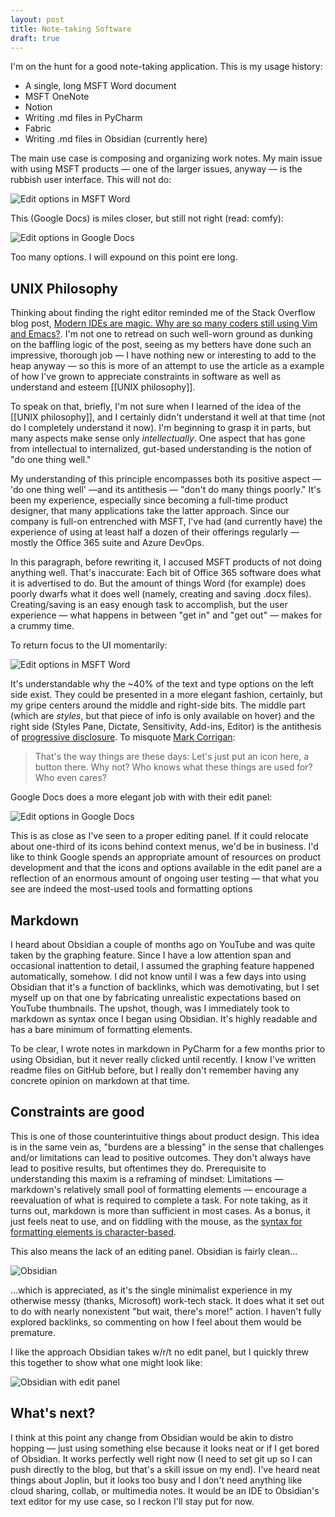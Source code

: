 ```yaml
---  
layout: post
title: Note-taking Software
draft: true
---
```


I'm on the hunt for a good note-taking application. This is my usage history:

- A single, long MSFT Word document
- MSFT OneNote
- Notion
- Writing .md files in PyCharm
- Fabric
- Writing .md files in Obsidian (currently here)

The main use case is composing and organizing work notes. My main issue with using MSFT products — one of the larger issues, anyway — is the rubbish user interface. This will not do:

![Edit options in MSFT Word](https://belmead.github.io/blog/images/msft_word_editing.jpg "Edit options in MSFT Word")

This (Google Docs) is miles closer, but still not right (read: comfy):

![Edit options in Google Docs](https://belmead.github.io/blog/images/google_docs_editing.jpg "Edit options in Google Docs")

Too many options. I will expound on this point ere long.

## UNIX Philosophy

Thinking about finding the right editor reminded me of the Stack Overflow blog post, [Modern IDEs are magic. Why are so many coders still using Vim and Emacs?](https://stackoverflow.blog/2020/11/09/modern-ide-vs-vim-emacs/). I'm not one to retread on such well-worn ground as dunking on the baffling logic of the post, seeing as my betters have done such an impressive, thorough job — I have nothing new or interesting to add to the heap anyway — so this is more of an attempt to use the article as a example of how I've grown to appreciate constraints in software as well as understand and esteem [[UNIX philosophy]].

To speak on that, briefly, I'm not sure when I learned of the idea of the [[UNIX philosophy]], and I certainly didn't understand it well at that time (not do I completely understand it now). I'm beginning to grasp it in parts, but many aspects make sense only *intellectually*. One aspect that has gone from intellectual to internalized, gut-based understanding is the notion of "do one thing well."

My understanding of this principle encompasses both its positive aspect — 'do one thing well' —and its antithesis — "don't do many things poorly." It's been my experience, especially since becoming a full-time product designer, that many applications take the latter approach. Since our company is full-on entrenched with MSFT, I've had (and currently have) the experience of using at least half a dozen of their offerings regularly — mostly the Office 365 suite and Azure DevOps.

In this paragraph, before rewriting it, I accused MSFT products of not doing anything well. That's inaccurate: Each bit of Office 365 software does what it is advertised to do. But the amount of things Word (for example) does poorly dwarfs what it does well (namely, creating and saving .docx files). Creating/saving is an easy enough task to accomplish, but the user experience — what happens in between "get in" and "get out" — makes for a crummy time.

To return focus to the UI momentarily:

![Edit options in MSFT Word](https://belmead.github.io/blog/images/msft_word_editing.jpg "Edit options in MSFT Word")

It's understandable why the ~40% of the text and type options on the left side exist. They could be presented in a more elegant fashion, certainly, but my gripe centers around the middle and right-side bits. The middle part (which are *styles*, but that piece of info is only available on hover) and the right side (Styles Pane, Dictate, Sensitivity, Add-ins, Editor) is the antithesis of [progressive disclosure](https://www.nngroup.com/articles/progressive-disclosure/).  To misquote [Mark Corrigan](https://www.youtube.com/watch?v=Dh15fetq8MM):

> That's the way things are these days: Let's just put an icon here, a button there. Why not? Who knows what these things are used for? Who even cares?

Google Docs does a more elegant job with with their edit panel:

![Edit options in Google Docs](https://belmead.github.io/blog/images/google_docs_editing.jpg "Edit options in Google Docs")

This is as close as I've seen to a proper editing panel. If it could relocate about one-third of its icons behind context menus, we'd be in business. I'd like to think Google spends an appropriate amount of resources on product development and that the icons and options available in the edit panel are a reflection of an enormous amount of ongoing user testing — that what you see are indeed the most-used tools and formatting options 

## Markdown

I heard about Obsidian a couple of months ago on YouTube and was quite taken by the graphing feature. Since I have a low attention span and occasional inattention to detail, I assumed the graphing feature happened automatically, somehow. I did not know until I was a few days into using Obsidian that it's a function of backlinks, which was demotivating, but I set myself up on that one by fabricating unrealistic expectations based on YouTube thumbnails. The upshot, though, was I immediately took to markdown as syntax once I began using Obsidian. It's highly readable and has a bare minimum of formatting elements.

To be clear, I wrote notes in markdown in PyCharm for a few months prior to using Obsidian, but it never really clicked until recently. I know I've written readme files on GitHub before, but I really don't remember having any concrete opinion on markdown at that time.

## Constraints are good

This is one of those counterintuitive things about product design. This idea is in the same vein as, "burdens are a blessing" in the sense that challenges and/or limitations can lead to positive outcomes. They don't always have lead to positive results, but oftentimes they do. Prerequisite to understanding this maxim is a reframing of mindset: Limitations — markdown's relatively small pool of formatting elements — encourage a reevaluation of what is required to complete a task. For note taking, as it turns out, markdown is more than sufficient in most cases. As a bonus, it just feels neat to use, and on fiddling with the mouse, as the [syntax for formatting elements is character-based](https://www.markdownguide.org/basic-syntax/). 

This also means the lack of an editing panel. Obsidian is fairly clean...

![Obsidian](https://belmead.github.io/blog/images/obsidian.jpg)

...which is appreciated, as it's the single minimalist experience in my otherwise messy (thanks, Microsoft) work-tech stack. It does what it set out to do with nearly nonexistent "but wait, there's more!" action. I haven't fully explored backlinks, so commenting on how I feel about them would be premature.

I like the approach Obsidian takes w/r/t no edit panel, but I quickly threw this together to show what one might look like:

![Obsidian with edit panel](https://belmead.github.io/blog/images/markdown_edit_panel.jpg "Obsidian with edit panel")
## What's next?

I think at this point any change from Obsidian would be akin to distro hopping — just using something else because it looks neat or if I get bored of Obsidian. It works perfectly well right now (I need to set git up so I can push directly to the blog, but that's a skill issue on my end). I've heard neat things about Joplin, but it looks too busy and I don't need anything like cloud sharing, collab, or multimedia notes. It would be an IDE to Obsidian's text editor for my use case, so I reckon I'll stay put for now.